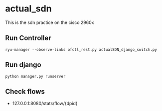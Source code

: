 # actual_sdn
This is the sdn practice on the cisco 2960x

## Run Controller
```
ryu-manager --observe-links ofctl_rest.py actualSDN_django_switch.py
```
## Run django
```
python manager.py runserver
```
## Check flows
* 127.0.0.1:8080/stats/flow/{dpid}
